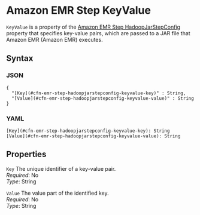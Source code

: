 # Amazon EMR Step KeyValue<a name="aws-properties-emr-step-hadoopjarstepconfig-keyvalue"></a>

`KeyValue` is a property of the [Amazon EMR Step HadoopJarStepConfig](aws-properties-emr-step-hadoopjarstepconfig.md) property that specifies key\-value pairs, which are passed to a JAR file that Amazon EMR \(Amazon EMR\) executes\.

## Syntax<a name="w4ab1c21c14e1300b5"></a>

### JSON<a name="aws-properties-emr-step-hadoopjarstepconfig-keyvalue-syntax.json"></a>

```
{
  "[Key](#cfn-emr-step-hadoopjarstepconfig-keyvalue-key)" : String,
  "[Value](#cfn-emr-step-hadoopjarstepconfig-keyvalue-value)" : String
}
```

### YAML<a name="aws-properties-emr-step-hadoopjarstepconfig-keyvalue-syntax.yaml"></a>

```
[Key](#cfn-emr-step-hadoopjarstepconfig-keyvalue-key): String
[Value](#cfn-emr-step-hadoopjarstepconfig-keyvalue-value): String
```

## Properties<a name="w4ab1c21c14e1300b7"></a>

`Key`  <a name="cfn-emr-step-hadoopjarstepconfig-keyvalue-key"></a>
The unique identifier of a key\-value pair\.  
*Required*: No  
*Type*: String

`Value`  <a name="cfn-emr-step-hadoopjarstepconfig-keyvalue-value"></a>
The value part of the identified key\.  
*Required*: No  
*Type*: String